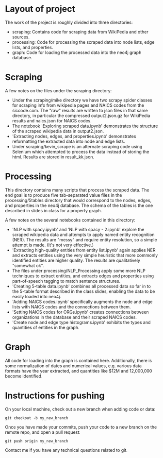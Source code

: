 # Layout of project

The work of the project is roughly divided into three directories:

* scraping: Contains code for scraping data from WikiPedia and other sources.
* processing: Code for processing the scraped data into node lists, edge lists, and properties.
* graph: Code for loading the processed data into the neo4j graph database.

# Scraping

A few notes on the files under the scraping directory:

* Under the scraping/mike directory we have two scrapy spider classes for scraping info from wikipedia pages and
  NAICS codes from the siccode.com. The "raw" results are written to json files in that same directory, in particular
  the compressed output2.json.gz for WikiPedia results and naics.json for NAICS codes.
* The notebook 'Exploring scraped data.ipynb' demonstrates the structure of the scraped wikipedia data in output2.json.
* 'Extracting nodes, edges, and properties.ipynb' demonstrates reformatting the extracted data into node and edge lists.
* Under scraping/kevin_scrape is an alternate scraping code using Selenium which attempted to process the data instead
  of storing the html. Results are stored in result_kk.json.

# Processing

This directory contains many scripts that process the scraped data. The end goal is to produce five tab-separated value
files in the processing/5tables directory that would correspond to the nodes, edges, and properties in the neo4j database.
The schema of the tables is the one described in slides in class for a property graph.

A few notes on the several notebooks contained in this directory:

* 'NLP with spacy.ipynb' and 'NLP with spacy - 2.ipynb' explore the scraped wikipedia data and attempts to apply
  named entity recognition (NER). The results are "messy" and require entity resolution, so a simple attempt is made. (It's
  not very effective.)
* 'Extracting high-quality entities from entity list.ipynb' again applies NER and extracts entities using the very simple
  heuristic that more commonly identified entities are higher quality. The results are qualitatively "somewhat ok".
* The files under processing/NLP_Processing apply some more NLP techniques to extract entities, and extracts
  edges and properties using part-of-speech tagging to match sentence structures.
* 'Creating 5-table data.ipynb' combines all processed data so far in to the 5-table format described in the class slides,
   enabling the data to be easily loaded into neo4j.
* 'Adding NAICS codes.ipynb' specifically augments the node and edge lists with NAICS codes and the connections between
   them.
* 'Setting NAICS codes for ORGs.ipynb' creates connections between organizations in the database and their scraped
   NAICS codes.
* 'Create node and edge type histograms.ipynb' exhibits the types and quantities of entities in the graph.

# Graph

All code for loading into the graph is contained here. Additionally, there is some normalization of dates and numerical
values, e.g. various data formats have the year extracted, and quantities like $12M and 12,000,000 become identified.

# Instructions for pushing

On your local machine, check out a new branch when adding code or data:

    git checkout -b my_new_branch

Once you have made your commits, push your code to a new branch on the remote repo, and open a pull request:

    git push origin my_new_branch

Contact me if you have any technical questions related to git.
